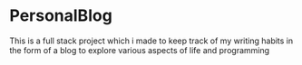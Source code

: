 # PersonalBlog
This is a full stack project which i made to keep track of my writing habits in the form of a blog to explore various aspects of life and programming
